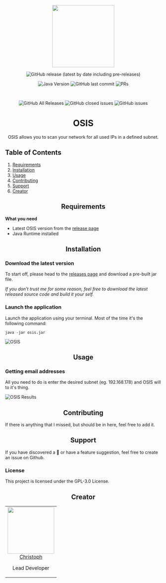 <div align="center">
  <a href="https://github.com/miit0o/osis">
    <img width="200" height="200" src="https://rustige.me/images/osis-white.png">
  </a>
  <br>

![GitHub release (latest by date including pre-releases)](https://img.shields.io/github/v/release/miit0o/osis?include_prereleases)

![Java Version](https://img.shields.io/badge/Java-1.8-brightgreen)
![GitHub last commit](https://img.shields.io/github/last-commit/miit0o/osis)
![PRs](https://img.shields.io/badge/PRs-welcome-brightgreen)

  <br>

![GitHub All Releases](https://img.shields.io/github/downloads/miit0o/osis/total)
![GitHub closed issues](https://img.shields.io/github/issues-closed/miit0o/osis)
![GitHub issues](https://img.shields.io/github/issues/miit0o/osis)

  <h1>OSIS</h1>
  <p>
    OSIS allows you to scan your network for all used IPs in a defined subnet.
  </p>
</div>

## Table of Contents

1. [Requirements](#requirements)
2. [Installation](#install)
3. [Usage](#usage)
5. [Contributing](#contributing)
6. [Support](#support)
7. [Creator](#creator)

<h2 align="center" id="requirements">Requirements</h2>

**What you need**

* Latest OSIS version from the [release page](https://github.com/miit0o/osis/releases)
* Java Runtime installed

<h2 align="center" id="install">Installation</h2>

### Download the latest version

To start off, please head to the [releases page](https://github.com/miit0o/osis/releases) and download a pre-built jar file.

*If you don't trust me for some reason, feel free to download the latest released source code and build it your self.*

### Launch the application

Launch the application using your terminal. Most of the time it's the following command:

`java -jar osis.jar`

![OSIS](https://rustige.me/images/osis-launch.png)

<h2 align="center" id="usage">Usage</h2>

### Getting email addresses
All you need to do is enter the desired subnet (eg. 192.168.178) and OSIS will to it's thing.

![OSIS Results](https://rustige.me/images/osis-results.png)

<h2 align="center" id="contributing">Contributing</h2>

If there is anything that I missed, but should be in here, feel free to add it.

<h2 align="center" id="support">Support</h2>

If you have discovered a 🐜 or have a feature suggestion, feel free to create an issue on Github.

### License

This project is licensed under the GPL-3.0 License.

<h2 align="center" id="creator">Creator</h2>

<table align="center">
  <tbody>
    <tr>
      <td align="center" valign="top">
        <img width="150" height="150" src="https://avatars0.githubusercontent.com/u/52698477?s=460">
        <br>
        <a href="https://github.com/miit0o">Christoph</a>
        <p>Lead Developer</p>
      </td>
    </tr>
  </tbody>
</table>
